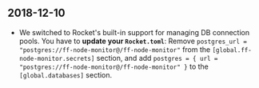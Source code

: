 ## 2018-12-10

* We switched to Rocket's built-in support for managing DB connection pools.  You have to **update your `Rocket.toml`**:
  Remove `postgres_url = "postgres://ff-node-monitor@/ff-node-monitor"` from the `[global.ff-node-monitor.secrets]` section, and add `postgres = { url = "postgres://ff-node-monitor@/ff-node-monitor" }` to the `[global.databases]` section.
